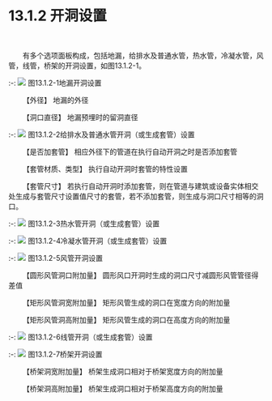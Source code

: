 #  13.1.2 开洞设置
<br/>

&emsp;&emsp;有多个选项面板构成，包括地漏，给排水及普通水管，热水管，冷凝水管，风管，线管，桥架的开洞设置，如图13.1.2\-1。


:-: ![](images/640.png)
图13.1.2\-1地漏开洞设置

&emsp;&emsp;【外径】 地漏的外径

&emsp;&emsp;【洞口直径】 地漏预埋时的留洞直径


:-: ![](images/641.png)
图13.1.2\-2给排水及普通水管开洞（或生成套管）设置

&emsp;&emsp;【是否加套管】 相应外径下的管道在执行自动开洞之时是否添加套管

&emsp;&emsp;【套管材质、类型】 执行自动开洞时套管的特性设置

&emsp;&emsp;【套管尺寸】 若执行自动开洞时添加套管，则在管道与建筑或设备实体相交处生成与套管尺寸设置值尺寸的套管，若不添加套管，则生成与洞口尺寸相等的洞口。

:-: ![](images/642.png)
图13.1.2\-3热水管开洞（或生成套管）设置


:-: ![](images/643.png)
图13.1.2\-4冷凝水管开洞（或生成套管）设置


:-: ![](images/644.png)
图13.1.2\-5风管开洞设置

&emsp;&emsp;【圆形风管洞口附加量】 圆形风口开洞时生成的洞口尺寸减圆形风管管径得差值

&emsp;&emsp;【矩形风管洞宽附加量】 矩形风管生成的洞口在宽度方向的附加量

&emsp;&emsp;【矩形风管洞高附加量】 矩形风管生成的洞口在高度方向的附加量


:-: ![](images/645.png)
图13.1.2\-6线管开洞（或生成套管）设置

:-: ![](images/646.png)
图13.1.2\-7桥架开洞设置

&emsp;&emsp;【桥架洞宽附加量】 桥架生成洞口相对于桥架宽度方向的附加量

&emsp;&emsp;【桥架洞高附加量】 桥架生成洞口相对于桥架高度方向的附加量